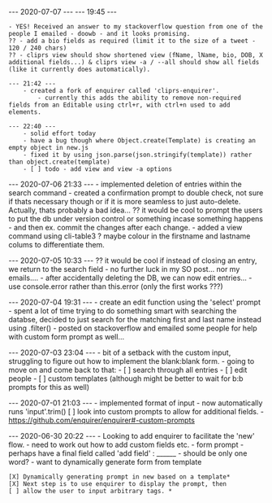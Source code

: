 --- 2020-07-07 ---
	--- 19:45 ---

	- YES! Received an answer to my stackoverflow question from one of the people I emailed - doowb - and it looks promising. 
	?? - add a bio fields as required (limit it to the size of a tweet - 120 / 240 chars)
	?? - cliprs view should show shortened view (fName, lName, bio, DOB, X additional fields...) & cliprs view -a / --all should show all fields (like it currently does automatically).
	
	--- 21:42 ---
		- created a fork of enquirer called 'cliprs-enquirer'. 
			- currently this adds the ability to remove non-required fields from an Editable using ctrl+r, with ctrl+n used to add elements. 

	--- 22:40 ---
		- solid effort today
		- have a bug though where Object.create(Template) is creating an empty object in new.js
		- fixed it by using json.parse(json.stringify(template)) rather than object.create(template)
		- [ ] todo - add view and view -a options


--- 2020-07-06 21:33 ---
	- implemented deletion of entries within the search command
		- created a confirmation prompt to double check, not sure if thats necessary though or if it is more seamless to just auto-delete. Actually, thats probably a bad idea...
		?? it would be cool to prompt the users to put the db under version control or something incase something happens - and then ex. commit the changes after each change.
		- added a view command using cli-table3
			? maybe colour in the firstname and lastname colums to differentiate them.


--- 2020-07-05 10:33 --- 
	?? it would be cool if instead of closing an entry, we return to the search field
	- no further luck in my SO post... nor my emails....
	- after accidentally deleting the DB, we can now edit entries...
	- use console.error rather than this.error (only the first works ???)
	


--- 2020-07-04 19:31 ---
	- create an edit function using the 'select' prompt
	- spent a lot of time trying to do something smart with searching the databse, decided to just search for the matching first and last name instead using .filter()
	- posted on stackoverflow and emailed some people for help with custom form prompt as well...


--- 2020-07-03 23:04 ---
	- bit of a setback with the custom input, struggling to figure out how to implement the blank:blank form. 
	- going to move on and come back to that: 
		- [ ] search through all entries
		- [ ] edit people
		- [ ] custom templates (although might be better to wait for b:b prompts for this as well)



--- 2020-07-01 21:03 ---
	- implemented format of input
		- now automatically runs 'input'.trim()
	[ ] look into custom prompts to allow for additional fields. 
		- https://github.com/enquirer/enquirer#-custom-prompts



--- 2020-06-30 20:22 ---
	- Looking to add enquirer to facilitate the 'new' flow. 
		- need to work out how to add custom fields etc. 
		- form prompt
			- perhaps have a final field called 'add field' : ______
				- should be only one word? 
		- want to dynamically generate form from template

	[X] Dynamically generating prompt in new based on a template*
	[X] Next step is to use enquirer to display the prompt, then 
	[ ] allow the user to input arbitrary tags. * 